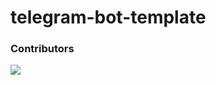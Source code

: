 # telegram-bot-template

### Contributors

<a href="https://github.com/AlchemistSimulator/Alchemist/graphs/contributors">
	<img src="https://contributors-img.web.app/image?repo=davidedomini/telegram-bot-template" />
</a>
